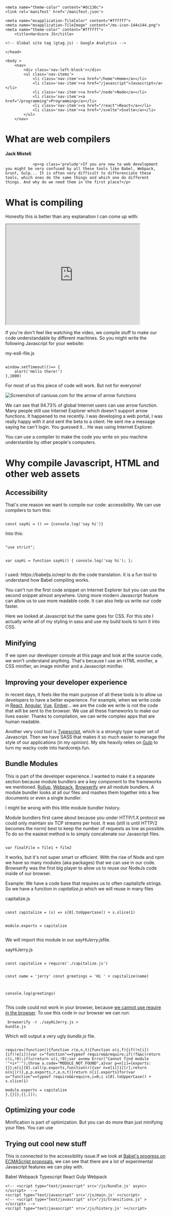 <!DOCTYPE HTML>
<html lang='en'>

<head>
	<meta charset='utf-8'>
	<!-- <meta name="viewport" content="width=device-width, initial-scale=1, shrink-to-fit=no"> -->
	<meta name="viewport" content="width=device-width,minimum-scale=1,initial-scale=1">
	<link rel="stylesheet" type="text/css" href="/index.css">

	<meta name="theme-color" content="#dc136c">
	<link rel='manifest' href='/manifest.json'>
	
	<meta name="msapplication-TileColor" content="#ffffff">
	<meta name="msapplication-TileImage" content="/ms-icon-144x144.png">
	<meta name="theme-color" content="#ffffff">
		<title>Hardcore JS</title>

	<!-- Global site tag (gtag.js) - Google Analytics -->
<script async src="https://www.googletagmanager.com/gtag/js?id=UA-98810842-5"></script>
<script>
  window.dataLayer = window.dataLayer || [];
  function gtag(){dataLayer.push(arguments);}
  gtag('js', new Date());

  gtag('config', 'UA-98810842-5');
</script>


	</head>

	<body >
		<nav>
			<div class='nav-left-block'></div>
			<ul class='nav-items'>
				<li class='nav-item'><a href="/home">Home</a></li>
				<li class='nav-item'><a href="/javascript">Javascript</a></li>
				<li class='nav-item'><a href="/node">Node</a></li>
				<li class='nav-item'><a href="/programming">Programming</a></li>
				<li class='nav-item'><a href="/react">React</a></li>
				<li class='nav-item'><a href="/svelte">Svelte</a></li>
			</ul>
		</nav>

</body><div class="page-wrapper">

<div class='blog-page'>
		<div class="blog-center-container">
			<div class='blog-title-container'>
					<h1 >What are web compilers</h1>
					<h4 class='blog-subtitle'>Jack Misteli</h4>
			</div>
			<div class="blog-content-container">
				<div class="blog-content">

				<p><p class='prelude'>If you are new to web development you might be very confused by all these tools like Babel, Webpack, Grunt, Gulp... It is often very difficult to differenciate these tools, which ones do the same things and which one do different things. And why do we need them in the first place?</p>

<h1>What is compiling </h1>


<p>Honestly this is better than any explanation I can come up with:</p>

<iframe width="420" height="315" src="https://youtube.com/embed/e4ax90XmUBc?t=110"></iframe>

<p>If you're don't feel like watching the video, we compile stuff to make our code understandable by different machines. So you might write the following Javascript for your website:</p>

<p class='module-name'>my-es6-file.js</p>
<pre><code>
window.setTimeout(()=> {
	alert('Hello there!')
},1000)
</code></pre>

<p>For most of us this piece of code will work. But not for everyone!</p>

<img src='/assets/images/screenshot/caniuse-arrow-functions.JPG' alt='Screenshot of caniuse.com for the arrow of arrow functions'/>

<p>We can see that 94.73% of global Internet users can use arrow function. Many people still use Internet Explorer which doesn't support arrow functions. It happened to me recently. I was developing a web portal, I was really happy with  it and sent the beta to a client. He sent me a message saying he can't login. You guessed it... He was using Internet Explorer. </p>

<p>You can use a compiler to make the code you write on you machine understanble by other people's computers.</p>

<h1>Why compile Javascript, HTML and other web assets</h1>
<h2>Accessibility</h2>
<p>That's one reason we want to compile our code: accessibility. We can use compilers to turn this:</p>

<pre><code>
const sayHi = () => {console.log('say hi')}
</code></pre>

<p>Into this:</p>
<pre><code>
"use strict";

var sayHi = function sayHi() {
  console.log('say hi');
};
</code></pre>
<p class='mini'>I used: https://babeljs.io/repl to do the code translation. It is a fun tool to understand how Babel compiling works.</p>

<p>You can't run the first code snippet on Internet Explorer but you can use the second snippet almost anywhere. Using more modern Javascript feature can allow us to use more readable code. It can also help us write our code faster.</p>

<p>Here we looked at Javascript but the same goes for CSS. For this site I actually write all of my styling in sass and use my build tools to turn it into CSS.</p>

<h2>Minifying</h2

<p>If we open our developer console at this page and look at the source code, we won't understand anything. That's because I use an HTML minifier, a CSS minifier, an image minifier and a Javascript minifier.  </p>

<h2>Improving your developer experience</h2>

<p>In recent days, it feels like the main purpose of all these tools is to allow us developers to have a better experience. For example, when we write code in <a href='/react/what-is-react'>React</a>, <a href="https://angular.io/">Angular</a>, <a href='/vue/what-is-vue'>Vue</a>, <a href="https://emberjs.com/">Ember</a>... we are the code we write is not the code that will be sent to the browser. We use all these frameworks to make our lives easier. Thanks to compilation, we can write complex apps that are human readable. </p>

<p>Another very cool tool is <a href="https://typescriptlang.org">Typescript</a>, which is a strongly type super set of Javascript. Then we have SASS that makes it so much easier to manage the style of our applications (in my opinion). My site heavily relies on <a href='web-development/what-is-gulp'>Gulp</a> to turn my wacky code into hardcorejs.fun.</p>

<h2>Bundle Modules</h2>
<p>This is part of the developer experience. I wanted to make it a separate section because module bundlers are a key component to the frameworks we mentioned. <a href='https://rollupjs.org/'>Rollup</a>, <a href='/web-development/what-is-webpack'>Webpack</a>, <a href='http://browserify.org/'>Browserify</a> are all module bundlers. A module bundler looks at all our files and mashes them together into a few documents or even a single <em>bundler</em>. </p>

<p class='careful'>I might be wrong with this little module bundler history.</p>

<p>Module bundlers first came about because you under HTTP/1.X protocol we could only maintain  six TCP streams per host. It was (still is until HTTP/2 becomes the norm) best to keep the number of requests as low as possible. To do so the easiest method is to simply concatenate our Javascript files. </p>
<pre><code>
var finalFile = file1 + file2
</code></pre>

<p>It works, but it's not super smart or efficient. With the rise of Node and npm we have so many modules (aka packages) that we can use in our code. Browserify was the first big player to allow us to reuse our NodeJs code inside of our browser.</p>

<p>Example: We have a code base that requires us to often capitalizfe strings. So we have a function in <em class='filename'>capitalize.js</em> which we will reuse in many files</p>

<p class='module-name'>capitalize.js</p>
<pre><code>
const capitalize = (s) => s[0].toUpperCase() + s.slice(1)

module.exports = capitalize
</code></pre>

<p>We will import this module in our <em class='filename'>sayHiJerry.js</em>file.</p>
<p class='module-name'>sayHiJerry.js</p>
<pre><code>
const capitalize = require('./capitalize.js')

const name = 'jerry'
const greetings =  'Hi ' + capitalize(name)

console.log(greetings)
</code></pre>

<p>This code could not work in your browser, because <a href="/node/node-vs-javascript"> we cannot use require in the browser</a>. To use this code in our browser we can run:</p>

<code class='command'> browserify -r ./sayHiJerry.js > bundle.js</code>

<p>Which will output a very ugly <em class='filename'>bundle.js</em> file.</p>

<pre><code>
require=(function(){function r(e,n,t){function o(i,f){if(!n[i]){if(!e[i]){var c="function"==typeof require&&require;if(!f&&c)return c(i,!0);if(u)return u(i,!0);var a=new Error("Cannot find module '"+i+"'");throw a.code="MODULE_NOT_FOUND",a}var p=n[i]={exports:{}};e[i][0].call(p.exports,function(r){var n=e[i][1][r];return o(n||r)},p,p.exports,r,e,n,t)}return n[i].exports}for(var u="function"==typeof require&&require,i=0;i<t.length;i++)o(t[i]);return o}return r})()({"/sayHi.js":[function(require,module,exports){ 
const capitalize = require('./capitalize.js')

const name = 'jerry'
const greetings =  'Hi ' + capitalize(name)

console.log(greetings)
},{"./capitalize.js":1}],1:[function(require,module,exports){
const capitalize = (s) => s[0].toUpperCase() + s.slice(1)

module.exports = capitalize
},{}]},{},[]);
</code></pre>



<h2>Optimizing your code</h2>

<p>Minification is part of optimization. But you can do more than just minifying your files. You can use </p>



<h2>Trying out cool new stuff</h2>
<p>This is connected to the accessibility issue.If we look at <a href="https://github.com/babel/proposals">Babel's progress on ECMAScript proposals</a>, we can see that there are a lot of experimental Javascript features we can play with. </p>

<requirements>
Babel
Webpack
Typescript
React
Gulp 
Webpack
</requirements>
</p>
				</div>
			</div>
		</div>
</div>
</div>
<footer class="footer">
	
	<!-- <script type="text/javascript" src='/js/bundle.js' async></script>  -->
	<script type="text/javascript" src='/js/main.js' ></script>
	<!-- <script type="text/javascript" src="/js/transitions.js" ></script> -->
	<script type="text/javascript" src='/js/history.js' ></script>

</footer>